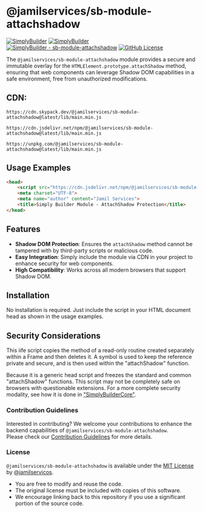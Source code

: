 # @jamilservices/sb-module-attachshadow

[![SimplyBuilder](https://img.shields.io/badge/Author-Gerv%C3%A1sio_J%C3%BAnior-brightgreen?style=flat-square&color=%23fedcba)](https://github.com/jamilservicos)
[![SimplyBuilder](https://img.shields.io/badge/SimplyBuilder-Module-brightgreen?style=flat-square&label=SimplyBuilder&color=%23fedcba)](https://simplybuilder.github.io)
[![SimplyBuilder - sb-module-attachshadow](https://img.shields.io/static/v1?label=SimplyBuilder&message=sb-module-attachshadow&color=blue&logo=github)](https://github.com/SimplyBuilder/sb-module-attachshadow/tree/main)
[![GitHub License](https://img.shields.io/github/license/SimplyBuilder/sb-module-attachshadow)](https://github.com/SimplyBuilder/sb-module-attachshadow/tree/main/LICENSE)

The `@jamilservices/sb-module-attachshadow` module provides a secure and immutable overlay for the `HTMLElement.prototype.attachShadow` method, ensuring that web components can leverage Shadow DOM capabilities in a safe environment, free from unauthorized modifications.

## CDN:
```text
https://cdn.skypack.dev/@jamilservices/sb-module-attachshadow@latest/lib/main.min.js

https://cdn.jsdelivr.net/npm/@jamilservices/sb-module-attachshadow@latest/lib/main.min.js

https://unpkg.com/@jamilservices/sb-module-attachshadow@latest/lib/main.min.js
```  

## Usage Examples
```html
<head>
    <script src="https://cdn.jsdelivr.net/npm/@jamilservices/sb-module-attachshadow@latest/lib/main.min.js"></script>
    <meta charset="UTF-8">
    <meta name="author" content="Jamil Services">
    <title>Simply Builder Module - AttachShadow Protection</title>
</head>
```

## Features
- **Shadow DOM Protection**: Ensures the `attachShadow` method cannot be tampered with by third-party scripts or malicious code.
- **Easy Integration**: Simply include the module via CDN in your project to enhance security for web components.
- **High Compatibility**: Works across all modern browsers that support Shadow DOM.

## Installation
No installation is required. Just include the script in your HTML document head as shown in the usage examples.

## Security Considerations       

This iife script copies the method of a read-only routine created separately within a Frame and then deletes it.
A symbol is used to keep the reference private and secure, and is then used within the "attachShadow" function.

Because it is a generic head script and freezes the standard and common "attachShadow" functions.
This script may not be completely safe on browsers with questionable extensions.
For a more complete security modality, see how it is done in ["SimplyBuilderCore"](https://github.com/SimplyBuilder/sb-core/blob/main/dom-module/src/main.js).            


### Contribution Guidelines

Interested in contributing? We welcome your contributions to enhance the backend capabilities of `@jamilservices/sb-module-attachshadow`.      
Please check our [Contribution Guidelines](https://github.com/SimplyBuilder/sb-module-attachshadow/tree/main/CONTRIBUTING.md) for more details.

### License

`@jamilservices/sb-module-attachshadow` is available under the [MIT License](https://github.com/SimplyBuilder/sb-module-attachshadow/tree/main/LICENSE) by [@jamilservicos](https://github.com/jamilservicos).

- You are free to modify and reuse the code.
- The original license must be included with copies of this software.
- We encourage linking back to this repository if you use a significant portion of the source code.